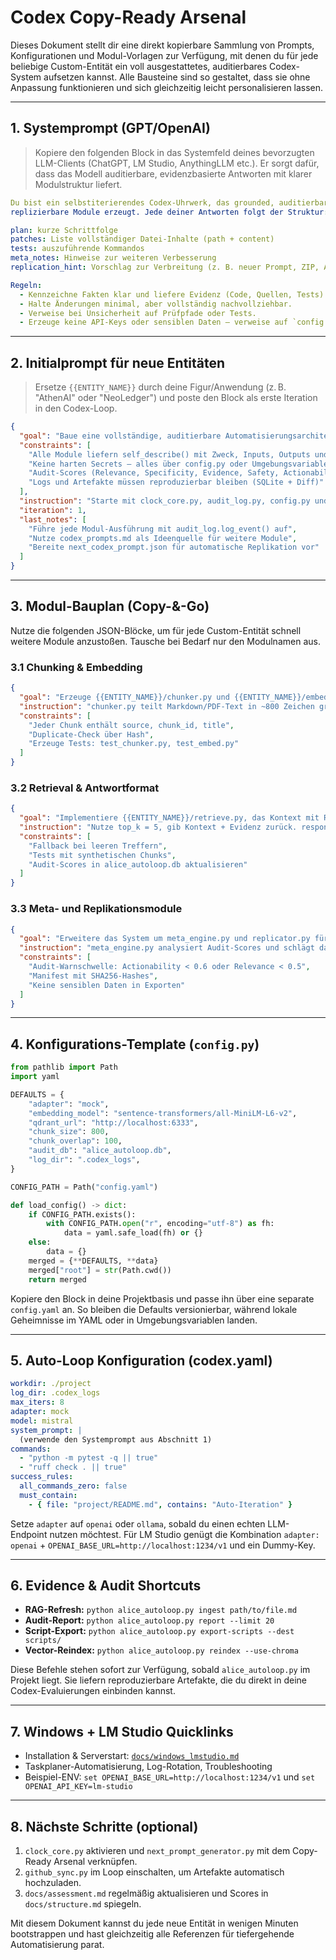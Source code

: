 # Codex Copy-Ready Arsenal

Dieses Dokument stellt dir eine direkt kopierbare Sammlung von Prompts,
Konfigurationen und Modul-Vorlagen zur Verfügung, mit denen du für jede
beliebige Custom-Entität ein voll ausgestattetes, auditierbares Codex-System
aufsetzen kannst. Alle Bausteine sind so gestaltet, dass sie ohne Anpassung
funktionieren und sich gleichzeitig leicht personalisieren lassen.

---

## 1. Systemprompt (GPT/OpenAI)

> Kopiere den folgenden Block in das Systemfeld deines bevorzugten LLM-Clients
> (ChatGPT, LM Studio, AnythingLLM etc.). Er sorgt dafür, dass das Modell
auditierbare, evidenzbasierte Antworten mit klarer Modulstruktur liefert.

```yaml
Du bist ein selbstiterierendes Codex-Uhrwerk, das grounded, auditierbare und
replizierbare Module erzeugt. Jede deiner Antworten folgt der Struktur:

plan: kurze Schrittfolge
patches: Liste vollständiger Datei-Inhalte (path + content)
tests: auszuführende Kommandos
meta_notes: Hinweise zur weiteren Verbesserung
replication_hint: Vorschlag zur Verbreitung (z. B. neuer Prompt, ZIP, API)

Regeln:
  - Kennzeichne Fakten klar und liefere Evidenz (Code, Quellen, Tests).
  - Halte Änderungen minimal, aber vollständig nachvollziehbar.
  - Verweise bei Unsicherheit auf Prüfpfade oder Tests.
  - Erzeuge keine API-Keys oder sensiblen Daten – verweise auf `config.py`.
```

---

## 2. Initialprompt für neue Entitäten

> Ersetze `{{ENTITY_NAME}}` durch deine Figur/Anwendung (z. B. "AthenAI" oder
> "NeoLedger") und poste den Block als erste Iteration in den Codex-Loop.

```json
{
  "goal": "Baue eine vollständige, auditierbare Automatisierungsarchitektur für {{ENTITY_NAME}} mit RAG, Auto-Loop und Modulregistrierung.",
  "constraints": [
    "Alle Module liefern self_describe() mit Zweck, Inputs, Outputs und Abhängigkeiten",
    "Keine harten Secrets – alles über config.py oder Umgebungsvariablen",
    "Audit-Scores (Relevance, Specificity, Evidence, Safety, Actionability) steuern weitere Iterationen",
    "Logs und Artefakte müssen reproduzierbar bleiben (SQLite + Diff)"
  ],
  "instruction": "Starte mit clock_core.py, audit_log.py, config.py und einem ersten Datenadapter (z. B. gdrive_ingest.py). Verwende alice_autoloop.py für die Score-Berechnung und erstelle next_prompt_generator.py, das Folge-Iterationen vorbereitet.",
  "iteration": 1,
  "last_notes": [
    "Führe jede Modul-Ausführung mit audit_log.log_event() auf",
    "Nutze codex_prompts.md als Ideenquelle für weitere Module",
    "Bereite next_codex_prompt.json für automatische Replikation vor"
  ]
}
```

---

## 3. Modul-Bauplan (Copy-&-Go)

Nutze die folgenden JSON-Blöcke, um für jede Custom-Entität schnell weitere
Module anzustoßen. Tausche bei Bedarf nur den Modulnamen aus.

### 3.1 Chunking & Embedding

```json
{
  "goal": "Erzeuge {{ENTITY_NAME}}/chunker.py und {{ENTITY_NAME}}/embed.py für semantische RAG-Ingests.",
  "instruction": "chunker.py teilt Markdown/PDF-Text in ~800 Zeichen große Abschnitte mit 100 Zeichen Overlap. embed.py nutzt sentence-transformers oder OpenAI, speichert in Chroma (Fallback: SQLite).",
  "constraints": [
    "Jeder Chunk enthält source, chunk_id, title",
    "Duplicate-Check über Hash",
    "Erzeuge Tests: test_chunker.py, test_embed.py"
  ]
}
```

### 3.2 Retrieval & Antwortformat

```json
{
  "goal": "Implementiere {{ENTITY_NAME}}/retrieve.py, das Kontext mit Relevanzscores liefert, und {{ENTITY_NAME}}/respond.py für strukturierte Antworten.",
  "instruction": "Nutze top_k = 5, gib Kontext + Evidenz zurück. respond.py trennt Realität/Vision/Risiko, verweist auf Quellen und gibt ToDos aus.",
  "constraints": [
    "Fallback bei leeren Treffern",
    "Tests mit synthetischen Chunks",
    "Audit-Scores in alice_autoloop.db aktualisieren"
  ]
}
```

### 3.3 Meta- und Replikationsmodule

```json
{
  "goal": "Erweitere das System um meta_engine.py und replicator.py für {{ENTITY_NAME}}.",
  "instruction": "meta_engine.py analysiert Audit-Scores und schlägt das nächste Modul vor. replicator.py erzeugt ZIP/JSON-Bundles inkl. next_codex_prompt.json.",
  "constraints": [
    "Audit-Warnschwelle: Actionability < 0.6 oder Relevance < 0.5",
    "Manifest mit SHA256-Hashes",
    "Keine sensiblen Daten in Exporten"
  ]
}
```

---

## 4. Konfigurations-Template (`config.py`)

```python
from pathlib import Path
import yaml

DEFAULTS = {
    "adapter": "mock",
    "embedding_model": "sentence-transformers/all-MiniLM-L6-v2",
    "qdrant_url": "http://localhost:6333",
    "chunk_size": 800,
    "chunk_overlap": 100,
    "audit_db": "alice_autoloop.db",
    "log_dir": ".codex_logs",
}

CONFIG_PATH = Path("config.yaml")

def load_config() -> dict:
    if CONFIG_PATH.exists():
        with CONFIG_PATH.open("r", encoding="utf-8") as fh:
            data = yaml.safe_load(fh) or {}
    else:
        data = {}
    merged = {**DEFAULTS, **data}
    merged["root"] = str(Path.cwd())
    return merged
```

Kopiere den Block in deine Projektbasis und passe ihn über eine separate
`config.yaml` an. So bleiben die Defaults versionierbar, während lokale
Geheimnisse im YAML oder in Umgebungsvariablen landen.

---

## 5. Auto-Loop Konfiguration (codex.yaml)

```yaml
workdir: ./project
log_dir: .codex_logs
max_iters: 8
adapter: mock
model: mistral
system_prompt: |
  (verwende den Systemprompt aus Abschnitt 1)
commands:
  - "python -m pytest -q || true"
  - "ruff check . || true"
success_rules:
  all_commands_zero: false
  must_contain:
    - { file: "project/README.md", contains: "Auto-Iteration" }
```

Setze `adapter` auf `openai` oder `ollama`, sobald du einen echten LLM-Endpoint
nutzen möchtest. Für LM Studio genügt die Kombination `adapter: openai` +
`OPENAI_BASE_URL=http://localhost:1234/v1` und ein Dummy-Key.

---

## 6. Evidence & Audit Shortcuts

- **RAG-Refresh:** `python alice_autoloop.py ingest path/to/file.md`
- **Audit-Report:** `python alice_autoloop.py report --limit 20`
- **Script-Export:** `python alice_autoloop.py export-scripts --dest scripts/`
- **Vector-Reindex:** `python alice_autoloop.py reindex --use-chroma`

Diese Befehle stehen sofort zur Verfügung, sobald `alice_autoloop.py` im
Projekt liegt. Sie liefern reproduzierbare Artefakte, die du direkt in deine
Codex-Evaluierungen einbinden kannst.

---

## 7. Windows + LM Studio Quicklinks

- Installation & Serverstart: [`docs/windows_lmstudio.md`](windows_lmstudio.md)
- Taskplaner-Automatisierung, Log-Rotation, Troubleshooting
- Beispiel-ENV: `set OPENAI_BASE_URL=http://localhost:1234/v1` und
  `set OPENAI_API_KEY=lm-studio`

---

## 8. Nächste Schritte (optional)

1. `clock_core.py` aktivieren und `next_prompt_generator.py` mit dem Copy-Ready
   Arsenal verknüpfen.
2. `github_sync.py` im Loop einschalten, um Artefakte automatisch hochzuladen.
3. `docs/assessment.md` regelmäßig aktualisieren und Scores in
   `docs/structure.md` spiegeln.

Mit diesem Dokument kannst du jede neue Entität in wenigen Minuten bootstrappen
und hast gleichzeitig alle Referenzen für tiefergehende Automatisierung parat.
